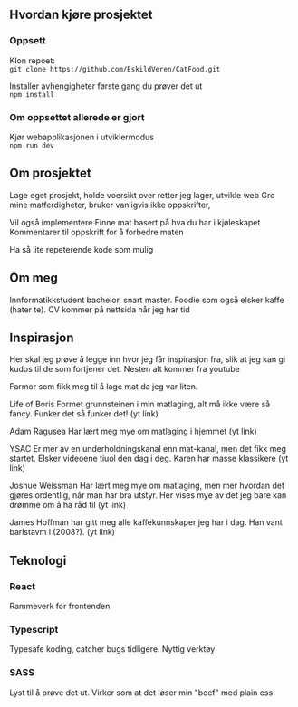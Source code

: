 ## Hvordan kjøre prosjektet
### Oppsett
Klon repoet:   
`git clone https://github.com/EskildVeren/CatFood.git`

Installer avhengigheter første gang du prøver det ut    
`npm install`   

### Om oppsettet allerede er gjort
Kjør webapplikasjonen i utviklermodus   
`npm run dev`

## Om prosjektet
Lage eget prosjekt, holde voersikt over retter jeg lager, utvikle web
Gro mine matferdigheter, bruker vanligvis ikke oppskrifter,

Vil også implementere
Finne mat basert på hva du har i kjøleskapet
Kommentarer til oppskrift for å forbedre maten

Ha så lite repeterende kode som mulig

## Om meg
Innformatikkstudent bachelor, snart master. Foodie som også elsker kaffe (hater te). 
CV kommer på nettsida når jeg har tid

## Inspirasjon
Her skal jeg prøve å legge inn hvor jeg får inspirasjon fra, slik at jeg kan gi kudos til de som fortjener det. Nesten alt kommer fra youtube

Farmor som fikk meg til å lage mat da jeg var liten. 

Life of Boris Formet grunnsteinen i min matlaging, alt må ikke være så fancy. Funker det så funker det! (yt link)

Adam Ragusea Har lært meg mye om matlaging i hjemmet (yt link)

YSAC Er mer av en underholdningskanal enn mat-kanal, men det fikk meg startet. Elsker videoene tiuol den dag i deg. Karen har masse klassikere (yt link)

Joshue Weissman Har lært meg mye om matlaging, men mer hvordan det gjøres ordentlig, når man har bra utstyr. Her vises mye av det jeg bare kan drømme om å ha råd til (yt link)

James Hoffman har gitt meg alle kaffekunnskaper jeg har i dag. Han vant baristavm i (2008?). (yt link)

## Teknologi
### React
Rammeverk for frontenden
### Typescript
Typesafe koding, catcher bugs tidligere. Nyttig verktøy
### SASS
Lyst til å prøve det ut. Virker som at det løser min "beef"  med plain css

